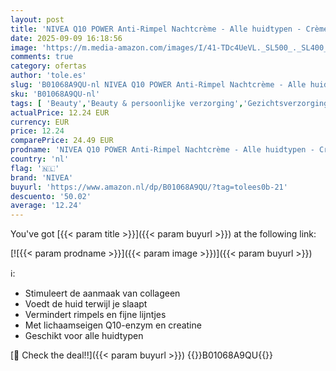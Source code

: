 ```yaml
---
layout: post
title: 'NIVEA Q10 POWER Anti-Rimpel Nachtcrème - Alle huidtypen - Crème Verrijkt met Q10 en Creatine - Gezichtsverzorging - 50 ml'
date: 2025-09-09 16:18:56
image: 'https://m.media-amazon.com/images/I/41-TDc4UeVL._SL500_._SL400_.jpg'
comments: true
category: ofertas
author: 'tole.es'
slug: 'B01068A9QU-nl NIVEA Q10 POWER Anti-Rimpel Nachtcrème - Alle huidtypen -...'
sku: 'B01068A9QU-nl'
tags: [ 'Beauty','Beauty & persoonlijke verzorging','Gezichtsverzorgingsproducten','Huidverzorging','Nachtverzorging gezicht','Vochtinbrengende middelen voor gezicht','nivea','🇳🇱', ]
actualPrice: 12.24 EUR
currency: EUR
price: 12.24
comparePrice: 24.49 EUR
prodname: 'NIVEA Q10 POWER Anti-Rimpel Nachtcrème - Alle huidtypen - Crème Verrijkt met Q10 en Creatine - Gezichtsverzorging - 50 ml'
country: 'nl'
flag: '🇳🇱'
brand: 'NIVEA'
buyurl: 'https://www.amazon.nl/dp/B01068A9QU/?tag=tolees0b-21'
descuento: '50.02'
average: '12.24'
---
```


You've got [{{< param title >}}]({{< param buyurl >}}) at the following link:

[![{{< param prodname >}}]({{< param image >}})]({{< param buyurl >}})

ℹ️:

- Stimuleert de aanmaak van collageen
- Voedt de huid terwijl je slaapt
- Vermindert rimpels en fijne lijntjes
- Met lichaamseigen Q10-enzym en creatine
- Geschikt voor alle huidtypen

[🛒 Check the deal!!]({{< param buyurl >}})
{{<world>}}B01068A9QU{{</world>}}
